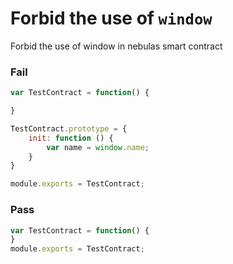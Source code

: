# Forbid the use of `window`

Forbid the use of window in nebulas smart contract

### Fail

```js
var TestContract = function() {

}

TestContract.prototype = {
    init: function () {
        var name = window.name;
    }
}

module.exports = TestContract;
```

### Pass

```js
var TestContract = function() {
}
module.exports = TestContract;
```